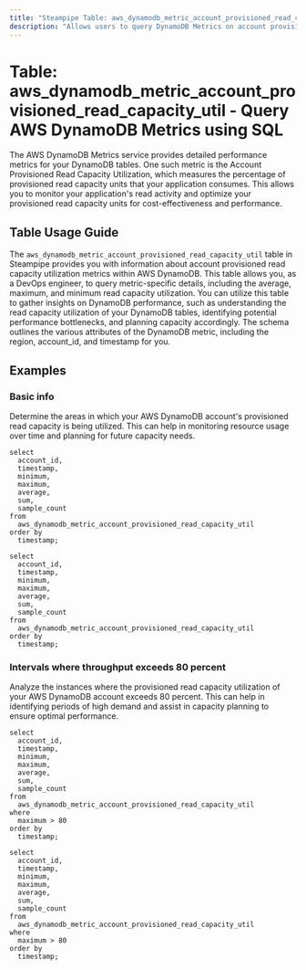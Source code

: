 ```yaml
---
title: "Steampipe Table: aws_dynamodb_metric_account_provisioned_read_capacity_util - Query AWS DynamoDB Metrics using SQL"
description: "Allows users to query DynamoDB Metrics on account provisioned read capacity utilization."
---
```


# Table: aws_dynamodb_metric_account_provisioned_read_capacity_util - Query AWS DynamoDB Metrics using SQL

The AWS DynamoDB Metrics service provides detailed performance metrics for your DynamoDB tables. One such metric is the Account Provisioned Read Capacity Utilization, which measures the percentage of provisioned read capacity units that your application consumes. This allows you to monitor your application's read activity and optimize your provisioned read capacity units for cost-effectiveness and performance.

## Table Usage Guide

The `aws_dynamodb_metric_account_provisioned_read_capacity_util` table in Steampipe provides you with information about account provisioned read capacity utilization metrics within AWS DynamoDB. This table allows you, as a DevOps engineer, to query metric-specific details, including the average, maximum, and minimum read capacity utilization. You can utilize this table to gather insights on DynamoDB performance, such as understanding the read capacity utilization of your DynamoDB tables, identifying potential performance bottlenecks, and planning capacity accordingly. The schema outlines the various attributes of the DynamoDB metric, including the region, account_id, and timestamp for you.

## Examples

### Basic info
Determine the areas in which your AWS DynamoDB account's provisioned read capacity is being utilized. This can help in monitoring resource usage over time and planning for future capacity needs.

```sql+postgres
select
  account_id,
  timestamp,
  minimum,
  maximum,
  average,
  sum,
  sample_count
from
  aws_dynamodb_metric_account_provisioned_read_capacity_util
order by
  timestamp;
```

```sql+sqlite
select
  account_id,
  timestamp,
  minimum,
  maximum,
  average,
  sum,
  sample_count
from
  aws_dynamodb_metric_account_provisioned_read_capacity_util
order by
  timestamp;
```

### Intervals where throughput exceeds 80 percent
Analyze the instances where the provisioned read capacity utilization of your AWS DynamoDB account exceeds 80 percent. This can help in identifying periods of high demand and assist in capacity planning to ensure optimal performance.

```sql+postgres
select
  account_id,
  timestamp,
  minimum,
  maximum,
  average,
  sum,
  sample_count
from
  aws_dynamodb_metric_account_provisioned_read_capacity_util
where
  maximum > 80
order by
  timestamp;
```

```sql+sqlite
select
  account_id,
  timestamp,
  minimum,
  maximum,
  average,
  sum,
  sample_count
from
  aws_dynamodb_metric_account_provisioned_read_capacity_util
where
  maximum > 80
order by
  timestamp;
```